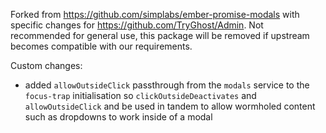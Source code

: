 Forked from https://github.com/simplabs/ember-promise-modals with specific changes for https://github.com/TryGhost/Admin.
Not recommended for general use, this package will be removed if upstream becomes compatible with our requirements.

Custom changes:
- added `allowOutsideClick` passthrough from the `modals` service to the `focus-trap` initialisation so `clickOutsideDeactivates` and `allowOutsideClick` and be used in tandem to allow wormholed content such as dropdowns to work inside of a modal
